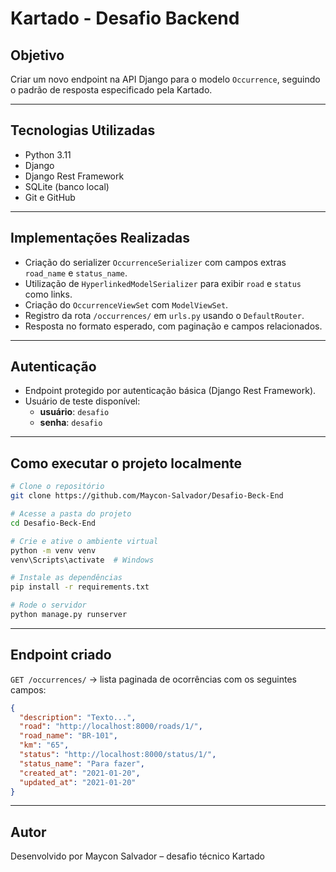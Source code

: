 # Kartado - Desafio Backend

## Objetivo

Criar um novo endpoint na API Django para o modelo `Occurrence`, seguindo o padrão de resposta especificado pela Kartado.

---

## Tecnologias Utilizadas

- Python 3.11
- Django
- Django Rest Framework
- SQLite (banco local)
- Git e GitHub

---

## Implementações Realizadas

- Criação do serializer `OccurrenceSerializer` com campos extras `road_name` e `status_name`.
- Utilização de `HyperlinkedModelSerializer` para exibir `road` e `status` como links.
- Criação do `OccurrenceViewSet` com `ModelViewSet`.
- Registro da rota `/occurrences/` em `urls.py` usando o `DefaultRouter`.
- Resposta no formato esperado, com paginação e campos relacionados.

---

## Autenticação

- Endpoint protegido por autenticação básica (Django Rest Framework).
- Usuário de teste disponível:
  - **usuário**: `desafio`
  - **senha**: `desafio`

---

## Como executar o projeto localmente

```bash
# Clone o repositório
git clone https://github.com/Maycon-Salvador/Desafio-Beck-End

# Acesse a pasta do projeto
cd Desafio-Beck-End

# Crie e ative o ambiente virtual
python -m venv venv
venv\Scripts\activate  # Windows

# Instale as dependências
pip install -r requirements.txt

# Rode o servidor
python manage.py runserver
```

---

## Endpoint criado

`GET /occurrences/` → lista paginada de ocorrências com os seguintes campos:

```json
{
  "description": "Texto...",
  "road": "http://localhost:8000/roads/1/",
  "road_name": "BR-101",
  "km": "65",
  "status": "http://localhost:8000/status/1/",
  "status_name": "Para fazer",
  "created_at": "2021-01-20",
  "updated_at": "2021-01-20"
}
```

---

## Autor

Desenvolvido por Maycon Salvador – desafio técnico Kartado
